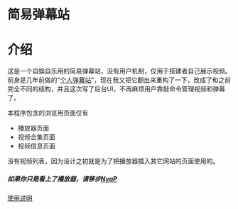 简易弹幕站
===============

# 介绍

这是一个自娱自乐用的简易弹幕站，没有用户机制，仅用于搭建者自己展示视频。
前身是几年前做的"[个人弹幕站](https://github.com/JiaJiaJiang/SimpleDanmakuSite/tree/1.0)"，现在我又把它翻出来重构了一下，改成了和之前完全不同的结构，并且这次写了后台UI，不再麻烦用户靠敲命令管理视频和弹幕了。

本程序包含的浏览用页面仅有
* 播放器页面
* 视频合集页面
* 视频信息页面

没有视频列表，因为设计之初就是为了把播放器插入其它网站的页面使用的。

##### 如果你只是看上了播放器，请移步[NyaP](https://github.com/JiaJiaJiang/NyaP)


[使用说明](http://jiajiajiang.github.io/SimpleDanmakuSite/)

